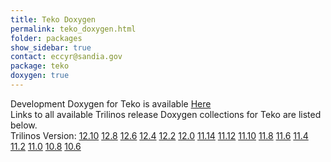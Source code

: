```yaml
---
title: Teko Doxygen
permalink: teko_doxygen.html
folder: packages
show_sidebar: true
contact: eccyr@sandia.gov
package: teko
doxygen: true
---
```


Development Doxygen for Teko is available [Here](http://trilinos.org/docs/dev/packages/teko/doc/html/index.html)  
Links to all available Trilinos release Doxygen collections for Teko are listed below.  
Trilinos Version: [12.10](http://trilinos.org/docs/r12.10/packages/teko/doc/html/index.html) [12.8](http://trilinos.org/docs/r12.8/packages/teko/doc/html/index.html) [12.6](http://trilinos.org/docs/r12.6/packages/teko/doc/html/index.html) [12.4](http://trilinos.org/docs/r12.4/packages/teko/doc/html/index.html) [12.2](http://trilinos.org/docs/r12.2/packages/teko/doc/html/index.html) [12.0](http://trilinos.org/docs/r12.0/packages/teko/doc/html/index.html) [11.14](http://trilinos.org/docs/r11.14/packages/teko/doc/html/index.html) [11.12](http://trilinos.org/docs/r11.12/packages/teko/doc/html/index.html) [11.10](http://trilinos.org/docs/r11.10/packages/teko/doc/html/index.html) [11.8](http://trilinos.org/docs/r11.8/packages/teko/doc/html/index.html) [11.6](http://trilinos.org/docs/r11.6/packages/teko/doc/html/index.html) [11.4](http://trilinos.org/docs/r11.4/packages/teko/doc/html/index.html) [11.2](http://trilinos.org/docs/r11.2/packages/teko/doc/html/index.html) [11.0](http://trilinos.org/docs/r11.0/packages/teko/doc/html/index.html) [10.8](http://trilinos.org/docs/r10.8/packages/teko/doc/html/index.html) [10.6](http://trilinos.org/docs/r10.6/packages/teko/doc/html/index.html)